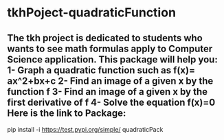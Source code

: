 # tkhPoject-quadraticFunction
The tkh project is dedicated to students who wants to see math formulas apply to Computer Science application. 
This package will help you:
  1- Graph a quadratic function such as f(x)= ax^2+bx+c
  2- Find an image of a given x by the function f
  3- Find an image of a given x by the first derivative of f
  4- Solve the equation f(x)=0 
Here is the link to Package:
---------------------------

pip install -i https://test.pypi.org/simple/ quadraticPack
